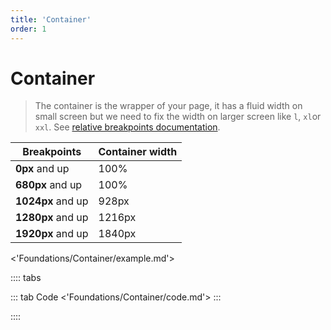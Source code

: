 ```yaml
---
title: 'Container'
order: 1
---
```


# Container

> The container is the wrapper of your page, it has a fluid width on small screen but we need to fix the width on larger screen like `l`, `xl`or `xxl`. See [relative breakpoints documentation](../Breakpoints/).


| Breakpoints       | Container width |
| ----------------- | --------------- |
| **0px** and up    | 100%            |
| **680px** and up  | 100%            |
| **1024px** and up | 928px           |
| **1280px** and up | 1216px          |
| **1920px** and up | 1840px          |

<'Foundations/Container/example.md'>

:::: tabs

::: tab Code
<'Foundations/Container/code.md'>
:::

::::